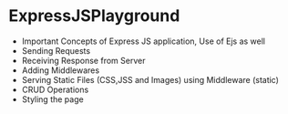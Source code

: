 # ExpressJSPlayground
- Important Concepts of Express JS application, Use of Ejs as well
- Sending Requests
- Receiving Response from Server
- Adding Middlewares
- Serving Static Files (CSS,JSS and Images) using Middleware (static)
- CRUD Operations
- Styling the page

